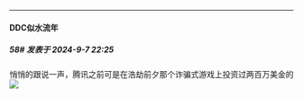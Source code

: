 ﻿
*****

####  DDC似水流年  
##### 58#       发表于 2024-9-7 22:25

悄悄的跟说一声，腾讯之前可是在浩劫前夕那个诈骗式游戏上投资过两百万美金的<img src="https://static.saraba1st.com/image/smiley/face2017/049.png" referrerpolicy="no-referrer">

